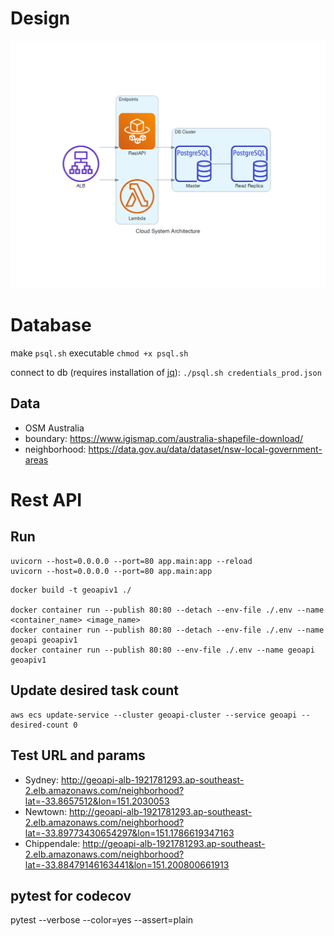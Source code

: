 # Design

![](diagram.png)

# Database

make `psql.sh` executable
`chmod +x psql.sh`

connect to db (requires installation of [jq](https://stedolan.github.io/jq/)):
`./psql.sh credentials_prod.json`

## Data

- OSM Australia
- boundary: https://www.igismap.com/australia-shapefile-download/
- neighborhood: https://data.gov.au/data/dataset/nsw-local-government-areas

# Rest API

## Run
```
uvicorn --host=0.0.0.0 --port=80 app.main:app --reload
uvicorn --host=0.0.0.0 --port=80 app.main:app
```

```
docker build -t geoapiv1 ./

docker container run --publish 80:80 --detach --env-file ./.env --name <container_name> <image_name>
docker container run --publish 80:80 --detach --env-file ./.env --name geoapi geoapiv1
docker container run --publish 80:80 --env-file ./.env --name geoapi geoapiv1
```

## Update desired task count
```
aws ecs update-service --cluster geoapi-cluster --service geoapi --desired-count 0
```

## Test URL and params
- Sydney: http://geoapi-alb-1921781293.ap-southeast-2.elb.amazonaws.com/neighborhood?lat=-33.8657512&lon=151.2030053
- Newtown: http://geoapi-alb-1921781293.ap-southeast-2.elb.amazonaws.com/neighborhood?lat=-33.89773430654297&lon=151.1786619347163
- Chippendale: http://geoapi-alb-1921781293.ap-southeast-2.elb.amazonaws.com/neighborhood?lat=-33.88479146163441&lon=151.200800661913

## pytest for codecov

pytest --verbose --color=yes --assert=plain